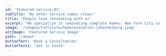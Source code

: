 ```yaml
---
id: 'featured-service-02'
subTitle: 'No other service comes close!'
title: 'People love renovating with us'
excerpt: "We specialize in renovating complete homes: New York City co-ops, condos, townhouses and brownstones. From apartment renovation design to full completion, we take care of everything. The more involved and complex the project, the more NYKB’s advantage becomes apparent. During the process, you get peace of mind. At the end of the process, you get the satisfaction of the home of your dreams.Schedule no-obligation home consultation. Meet our experienced team of designers, consultants, project managers, contractors, and field crew. You’ll come away knowing you’ve met people who care about your project and will do it right."
image: '/images/furniture/homerenovation-johannesburg.jpeg'
altImage: 'Featured Service Image'
path: '/about'
buttonText: 'Book a Consultation'
buttonText1: 'Get in touch'
---
```


